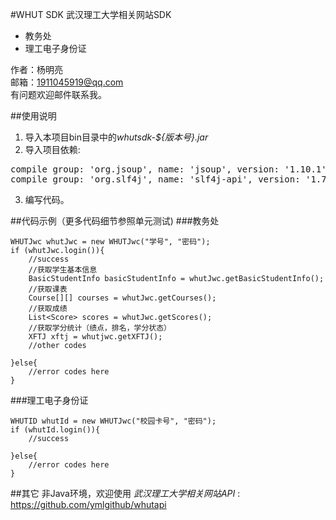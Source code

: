 #WHUT SDK
武汉理工大学相关网站SDK
- 教务处
- 理工电子身份证

作者：杨明亮  
邮箱：1911045919@qq.com  
有问题欢迎邮件联系我。

##使用说明
1. 导入本项目bin目录中的*whutsdk-${版本号}.jar*
2. 导入项目依赖:<br>
<pre>compile group: 'org.jsoup', name: 'jsoup', version: '1.10.1'
compile group: 'org.slf4j', name: 'slf4j-api', version: '1.7.22'</pre>
3. 编写代码。

##代码示例（更多代码细节参照单元测试)
###教务处
<!--lang:java-->
    WHUTJwc whutJwc = new WHUTJwc("学号", "密码");
    if (whutJwc.login()){
        //success
        //获取学生基本信息
        BasicStudentInfo basicStudentInfo = whutJwc.getBasicStudentInfo();
        //获取课表
        Course[][] courses = whutJwc.getCourses();
        //获取成绩
        List<Score> scores = whutJwc.getScores();
        //获取学分统计（绩点，排名，学分状态）
        XFTJ xftj = whutjwc.getXFTJ();
        //other codes
        
    }else{
        //error codes here
    }
###理工电子身份证
<!--lang:java-->
    WHUTID whutId = new WHUTJwc("校园卡号", "密码");
    if (whutId.login()){
        //success
        
    }else{
        //error codes here
    }

##其它
非Java环境，欢迎使用 *武汉理工大学相关网站API* :   
https://github.com/ymlgithub/whutapi